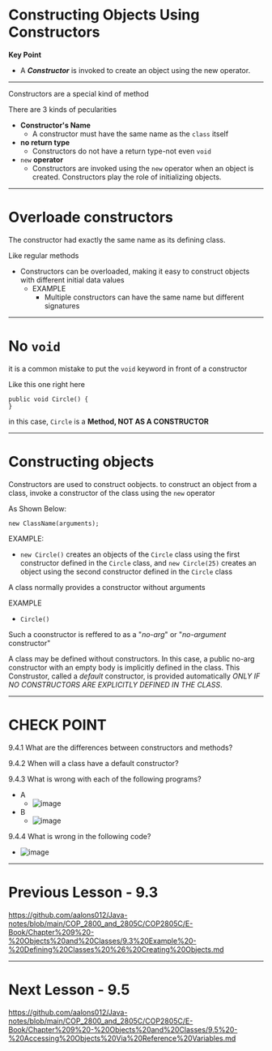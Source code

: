 # Constructing Objects Using Constructors

**Key Point**
- A **_Constructor_** is invoked to create an object using the new operator.

-----------------------------
Constructors are a special kind of method

There are 3 kinds of pecularities
- **Constructor's Name**
  - A constructor must have the same name as the ```class``` itself
- **no return type**
  - Constructors do not have a return type-not even ```void```
- ```new``` **operator**
  - Constructors are invoked using the ```new``` operator when an object is created. Constructors play the role of initializing objects.

-------------------------------------------------
# Overloade constructors
The constructor had exactly the same name as its defining class.

Like regular methods
  - Constructors can be overloaded, making it easy to construct objects with different initial data values
    - EXAMPLE
      - Multiple constructors can have the same name but different signatures

------------------------------

# No ```void```
it is a common mistake to put the ```void``` keyword in front of a constructor

Like this one right here
```
public void Circle() {
}
```
in this case, ```Circle``` is a **Method, NOT AS A CONSTRUCTOR**

-------------------------------------------------------------------
# Constructing objects 
Constructors are used to construct oobjects. to construct an object from a class, invoke a constructor of the class using the ```new``` operator

As Shown Below:
```
new ClassName(arguments);
```
EXAMPLE:
- ```new Circle()``` creates an objects of the ```Circle``` class using the first constructor defined in the ```Circle``` class, and ```new Circle(25)``` creates an object using the second constructor defined in the ```Circle``` class

A class normally provides a constructor without arguments

EXAMPLE
- ```Circle()```

Such a coonstructor is reffered to as a "_no-arg_" or "_no-argument_ constructor" 

A class may be defined without constructors. In this case, a public no-arg constructor with an empty body is implicitly defined in the class. This Construstor, called a _default_ constructor, is provided automatically _ONLY IF NO CONSTRUCTORS ARE EXPLICITLY DEFINED IN THE CLASS_.

-------------------------------------------
# CHECK POINT 
9.4.1 What are the differences between constructors and methods?
              
9.4.2 When will a class have a default constructor?
              
9.4.3 What is wrong with each of the following programs?
- A
  - ![image](https://github.com/user-attachments/assets/878d5e25-9e5b-4a88-8816-c9867781038b)
- B
  - ![image](https://github.com/user-attachments/assets/ef3203dc-bfd1-481d-a15b-c780945f2c96)

9.4.4 What is wrong in the following code?
- ![image](https://github.com/user-attachments/assets/d307eebd-43c0-42d7-8733-a342f6bac422)

---------------------------------------
# Previous Lesson - 9.3

https://github.com/aalons012/Java-notes/blob/main/COP_2800_and_2805C/COP2805C/E-Book/Chapter%209%20-%20Objects%20and%20Classes/9.3%20Example%20-%20Defining%20Classes%20%26%20Creating%20Objects.md

---------------------------------------
# Next Lesson - 9.5

https://github.com/aalons012/Java-notes/blob/main/COP_2800_and_2805C/COP2805C/E-Book/Chapter%209%20-%20Objects%20and%20Classes/9.5%20-%20Accessing%20Objects%20Via%20Reference%20Variables.md
